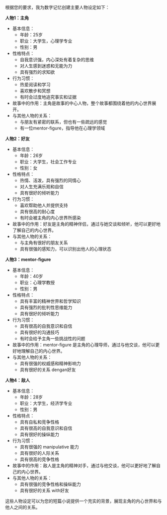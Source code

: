 根据您的要求，我为数字记忆创建主要人物设定如下：

**人物1：主角**

* 基本信息：
	+ 年龄：25岁
	+ 职业：大学生，心理学专业
	+ 性别：男
* 性格特点：
	+ 自我意识强，内心深处有着复杂的思维
	+ 对人生感到迷惑和无能为力
	+ 具有强烈的求知欲
* 行为习惯：
	+ 热爱阅读和学习
	+ 喜欢散步和冥想
	+ 有时会过度地追究事实和证据
* 故事中的作用：主角是故事的中心人物，整个故事都围绕着他的内心世界展开。
* 与其他人物的关系：
	+ 与朋友有紧密的联系，但也有一些疏远的感觉
	+ 有一位mentor-figure，指导他在心理学领域

**人物2：好友**

* 基本信息：
	+ 年龄：26岁
	+ 职业：大学生，社会工作专业
	+ 性别：女
* 性格特点：
	+ 热情、活泼，具有强烈的同情心
	+ 对人生充满乐观和自信
	+ 具有很好的倾听能力
* 行为习惯：
	+ 喜欢帮助他人并提供支持
	+ 具有很高的耐心度
	+ 有时会被主角的内心世界所感染
* 故事中的作用：好友是主角的精神伴侣，通过与她交谈和倾听，他可以更好地了解自己的内心世界。
* 与其他人物的关系：
	+ 与主角有很好的朋友关系
	+ 具有很强的感知力，可以识别出他人的心理状态

**人物3：mentor-figure**

* 基本信息：
	+ 年龄：40岁
	+ 职业：心理学教授
	+ 性别：男
* 性格特点：
	+ 具有丰富的精神世界和哲学知识
	+ 具有强烈的批判性思维能力
	+ 具有很好的倾听能力
* 行为习惯：
	+ 具有很高的自我意识和自信
	+ 具有很好的沟通技巧
	+ 有时会给予主角一些挑战性的问题
* 故事中的作用：mentor-figure 是主角的心理导师，通过与他交谈，他可以更好地理解自己的内心世界。
* 与其他人物的关系：
	+ 具有很强的权威感和精神影响力
	+ 具有很好的关系 dengan好友

**人物4：敌人**

* 基本信息：
	+ 年龄：28岁
	+ 职业：大学生，经济学专业
	+ 性别：男
* 性格特点：
	+ 具有自私和竞争性格
	+ 具有很高的自我意识和自信
	+ 具有很好的操纵能力
* 行为习惯：
	+ 具有很强的 manipulative 能力
	+ 具有很好的人际关系
	+ 具有很高的竞争性格
* 故事中的作用：敌人是主角的精神对手，通过与他交谈，他可以更好地了解自己的内心世界。
* 与其他人物的关系：
	+ 具有很强的竞争性格和操纵能力
	+ 具有很好的关系 with好友

这些人物设定可以为您的短篇小说提供一个充实的背景，展现主角的内心世界和与他人之间的关系。
